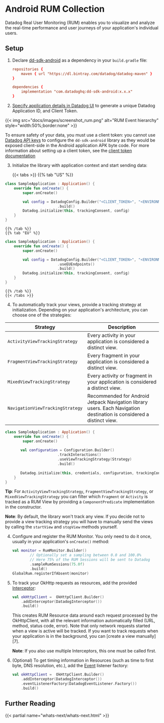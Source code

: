 # Android RUM Collection

Datadog Real User Monitoring (RUM) enables you to visualize and analyze the real-time performance and user journeys of your application's individual users.

## Setup


1. Declare [dd-sdk-android][1] as a dependency in your `build.gradle` file:

    ```conf
    repositories {
        maven { url "https://dl.bintray.com/datadog/datadog-maven" }
    }

    dependencies {
        implementation "com.datadoghq:dd-sdk-android:x.x.x"
    }
    ```

2. [Specify application details in Datadog UI][2] to generate a unique Datadog Application ID, and Client Token.

{{< img src="docs/images/screenshot_rum.png" alt="RUM Event hierarchy" style="width:50%;border:none" >}}

To ensure safety of your data, you must use a client token: you cannot use [Datadog API keys][3] to configure the `dd-sdk-android` library as they would be exposed client-side in the Android application APK byte code. For more information about setting up a client token, see the [client token documentation][4]

3. Initialize the library with application context and start sending data:

    {{< tabs >}}
    {{% tab "US" %}}
```kotlin
class SampleApplication : Application() {
    override fun onCreate() {
        super.onCreate()

        val config = DatadogConfig.Builder("<CLIENT_TOKEN>", "<ENVIRONMENT_NAME>", "<APPLICATION_ID>")
                        .build()
        Datadog.initialize(this, trackingConsent, config)
    }
}
```
    {{% /tab %}}
    {{% tab "EU" %}}
```kotlin
class SampleApplication : Application() {
    override fun onCreate() {
        super.onCreate()

        val config = DatadogConfig.Builder("<CLIENT_TOKEN>", "<ENVIRONMENT_NAME>", "<APPLICATION_ID>")
                        .useEUEndpoints()
                        .build()
        Datadog.initialize(this, trackingConsent, config)
    }
}
```
    {{% /tab %}}
    {{< /tabs >}}
    

4. To automatically track your views, provide a tracking strategy at initialization. Depending on your application's architecture, you can choose one of the strategies:


| Strategy | Description                                                                                                                                                                                                                                                   |
|------------|---------------------------------------------------------------------------------------------------------------------------------------------------------------------------------------------------------------------------------------------------------------|
|  `ActivityViewTrackingStrategy`   | Every activity in your application is considered a distinct view. |
| `FragmentViewTrackingStrategy`     | Every fragment in your application is considered a distinct view.    |
| `MixedViewTrackingStrategy` | Every activity or fragment in your application is considered a distinct view.  |
| `NavigationViewTrackingStrategy`| Recommended for Android Jetpack Navigation library users. Each Navigation destination is considered a distinct view.  |
   
   ```kotlin
   class SampleApplication : Application() {
       override fun onCreate() {
           super.onCreate()
           
          val configuration = Configuration.Builder()
                           .trackInteractions()
                           .useViewTrackingStrategy(Strategy)
                           .build()
          
          Datadog.initialize(this, credentials, configuration, trackingConsent)
       }
   }
   ```
   
   **Tip**: For `ActivityViewTrackingStrategy`, `FragmentViewTrackingStrategy`, or `MixedViewTrackingStrategy` you can filter which `Fragment` or `Activity` is tracked as a RUM View by providing a `ComponentPredicate` implementation in the constructor.
   
   **Note**: By default, the library won't track any view. If you decide not to provide a view tracking strategy you will have to manually send the views by calling the `startView` and `stopView` methods yourself.


4. Configure and register the RUM Monitor. You only need to do it once, usually in your application's `onCreate()` method:

    ```kotlin
    val monitor = RumMonitor.Builder()
            // Optionally set a sampling between 0.0 and 100.0%
            // Here 75% of the RUM Sessions will be sent to Datadog
            .sampleRumSessions(75.0f)
            .build()
    GlobalRum.registerIfAbsent(monitor)
    ```

5. To track your OkHttp requests as resources, add the provided [Interceptor][5]:

    ```kotlin
    val okHttpClient =  OkHttpClient.Builder()
        .addInterceptor(DatadogInterceptor())
        .build()
    ```

    This creates RUM Resource data around each request processed by the OkHttpClient, with all the relevant information automatically filled (URL, method, status code, error). Note that only network requests started when a view is active will be tracked. If you want to track requests when your application is in the background, you can [create a view manually][7].

    **Note**: If you also use multiple Interceptors, this one must be called first.

6. (Optional) To get timing information in Resources (such as time to first byte, DNS resolution, etc.),  add the [Event][6] listener factory:

    ```kotlin
    val okHttpClient =  OkHttpClient.Builder()
        .addInterceptor(DatadogInterceptor())
        .eventListenerFactory(DatadogEventListener.Factory())
        .build()
    ```


## Further Reading

{{< partial name="whats-next/whats-next.html" >}}

[1]: https://github.com/DataDog/dd-sdk-android
[2]: https://app.datadoghq.com/rum/create
[3]: https://docs.datadoghq.com/account_management/api-app-keys/#api-keys
[4]: https://docs.datadoghq.com/account_management/api-app-keys/#client-tokens
[5]: https://square.github.io/okhttp/interceptors/
[6]: https://square.github.io/okhttp/events/
